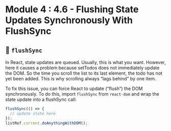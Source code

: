 # Module 4 : 4.6 - Flushing State Updates Synchronously With FlushSync

## 📸 `flushSync`

In React, state updates are queued. Usually, this is what you want. However, here it causes a problem because setTodos does not immediately update the DOM. So the time you scroll the list to its last element, the todo has not yet been added. This is why scrolling always “lags behind” by one item.

To fix this issue, you can force React to update (“flush”) the DOM synchronously. To do this, import `flushSync` from `react-dom` and wrap the state update into a flushSync call:

```jsx
flushSync(() => {
  // update state here
});
listRef.current.doAnythingWithDOM();
```
